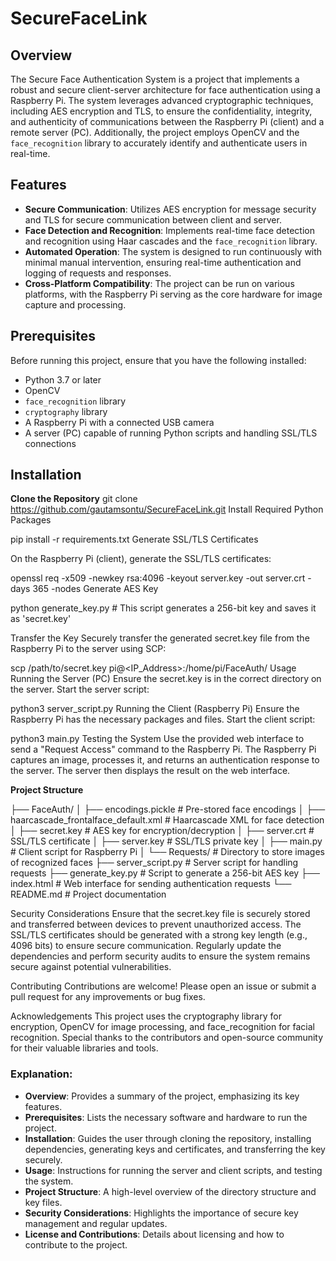 # SecureFaceLink

## Overview

The Secure Face Authentication System is a project that implements a robust and secure client-server architecture for face authentication using a Raspberry Pi. The system leverages advanced cryptographic techniques, including AES encryption and TLS, to ensure the confidentiality, integrity, and authenticity of communications between the Raspberry Pi (client) and a remote server (PC). Additionally, the project employs OpenCV and the `face_recognition` library to accurately identify and authenticate users in real-time.

## Features

- **Secure Communication**: Utilizes AES encryption for message security and TLS for secure communication between client and server.
- **Face Detection and Recognition**: Implements real-time face detection and recognition using Haar cascades and the `face_recognition` library.
- **Automated Operation**: The system is designed to run continuously with minimal manual intervention, ensuring real-time authentication and logging of requests and responses.
- **Cross-Platform Compatibility**: The project can be run on various platforms, with the Raspberry Pi serving as the core hardware for image capture and processing.

## Prerequisites

Before running this project, ensure that you have the following installed:

- Python 3.7 or later
- OpenCV
- `face_recognition` library
- `cryptography` library
- A Raspberry Pi with a connected USB camera
- A server (PC) capable of running Python scripts and handling SSL/TLS connections

## Installation
**Clone the Repository**
   git clone https://github.com/gautamsontu/SecureFaceLink.git
Install Required Python Packages


pip install -r requirements.txt
Generate SSL/TLS Certificates

On the Raspberry Pi (client), generate the SSL/TLS certificates:

openssl req -x509 -newkey rsa:4096 -keyout server.key -out server.crt -days 365 -nodes
Generate AES Key

python generate_key.py  # This script generates a 256-bit key and saves it as 'secret.key'

Transfer the Key
Securely transfer the generated secret.key file from the Raspberry Pi to the server using SCP:


scp /path/to/secret.key pi@<IP_Address>:/home/pi/FaceAuth/
Usage
Running the Server (PC)
Ensure the secret.key is in the correct directory on the server.
Start the server script:

python3 server_script.py
Running the Client (Raspberry Pi)
Ensure the Raspberry Pi has the necessary packages and files.
Start the client script:

python3 main.py
Testing the System
Use the provided web interface to send a "Request Access" command to the Raspberry Pi.
The Raspberry Pi captures an image, processes it, and returns an authentication response to the server.
The server then displays the result on the web interface.

**Project Structure**

├── FaceAuth/
│   ├── encodings.pickle       # Pre-stored face encodings
│   ├── haarcascade_frontalface_default.xml  # Haarcascade XML for face detection
│   ├── secret.key             # AES key for encryption/decryption
│   ├── server.crt             # SSL/TLS certificate
│   ├── server.key             # SSL/TLS private key
│   ├── main.py                # Client script for Raspberry Pi
│   └── Requests/              # Directory to store images of recognized faces
├── server_script.py           # Server script for handling requests
├── generate_key.py            # Script to generate a 256-bit AES key
├── index.html                 # Web interface for sending authentication requests
└── README.md                  # Project documentation

Security Considerations
Ensure that the secret.key file is securely stored and transferred between devices to prevent unauthorized access.
The SSL/TLS certificates should be generated with a strong key length (e.g., 4096 bits) to ensure secure communication.
Regularly update the dependencies and perform security audits to ensure the system remains secure against potential vulnerabilities.

Contributing
Contributions are welcome! Please open an issue or submit a pull request for any improvements or bug fixes.

Acknowledgements
This project uses the cryptography library for encryption, OpenCV for image processing, and face_recognition for facial recognition.
Special thanks to the contributors and open-source community for their valuable libraries and tools.


### Explanation:

- **Overview**: Provides a summary of the project, emphasizing its key features.
- **Prerequisites**: Lists the necessary software and hardware to run the project.
- **Installation**: Guides the user through cloning the repository, installing dependencies, generating keys and certificates, and transferring the key securely.
- **Usage**: Instructions for running the server and client scripts, and testing the system.
- **Project Structure**: A high-level overview of the directory structure and key files.
- **Security Considerations**: Highlights the importance of secure key management and regular updates.
- **License and Contributions**: Details about licensing and how to contribute to the project.
